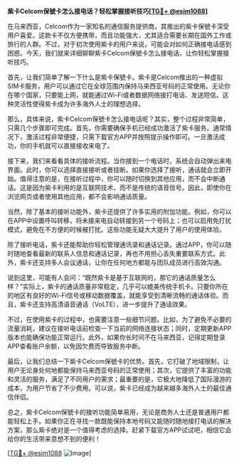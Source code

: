 **紫卡Celcom保號卡怎么接电话？轻松掌握接听技巧[[TG💪+ @esim1088](https://t.me/s/esim1088)]**

在马来西亚，Celcom作为一家知名的通信服务提供商，其推出的紫卡保號卡深受用户喜爱。这款卡不仅方便携带，而且功能强大，尤其适合需要长期在国外工作或旅行的人群。不过，对于初次使用紫卡的用户来说，可能会对如何正确接电话感到困惑。今天，我们就来详细聊聊紫卡Celcom保號卡怎么接电话，让你轻松掌握接听技巧。

首先，让我们简单了解一下什么是紫卡保號卡。紫卡是Celcom推出的一种虚拟SIM卡服务，用户可以通过它在全球范围内保持马来西亚号码的正常使用。无论你在哪个国家，只要能上网，就能通过Wi-Fi或者数据网络接打电话、发送短信。这种灵活性使得紫卡成为许多海外人士的理想选择。

那么，具体来说，紫卡Celcom保號卡怎么接电话呢？其实，整个过程非常简单，只需几个步骤即可完成。首先，你需要确保手机已经成功激活了紫卡服务。通常情况下，激活过程非常便捷，只需下载官方APP并按照提示操作即可。一旦激活成功，你的手机就可以直接接收来电了。

接下来，我们来看看具体的接听流程。当你接到一个电话时，系统会自动弹出来电界面。此时，你可以选择直接接听或者挂断。如果你选择了接听，通话就会立即开始。值得注意的是，在接听过程中，你可以随时切换到其他应用，而不会中断通话。这是因为紫卡利用的是互联网技术，而不是传统的语音信号。因此，即使你在浏览网页或者使用其他应用，都不会影响通话质量。

当然，除了基本的接听功能外，紫卡还提供了许多实用的附加功能。例如，你可以在APP中设置呼叫转移，将未接来电自动转接到另一个号码上；也可以启用免打扰模式，避免在不方便的时候被打扰。这些功能无疑大大提升了用户的使用体验。

除了接听电话，紫卡还能帮助你轻松管理通讯录和通话记录。通过APP，你可以随时随地查看最新的联系人信息和通话记录，再也不用担心丢失重要联系方式。此外，紫卡还支持多人会议通话，让你在任何地方都能与团队成员进行高效沟通。

说到这里，可能有人会问：“既然紫卡是基于互联网的，那它的通话质量怎么样？”实际上，紫卡的通话质量非常稳定，几乎可以媲美传统手机卡。只要你所在的地区有良好的Wi-Fi信号或移动数据覆盖，就能享受到清晰流畅的通话体验。而且，紫卡还支持高清语音通话（VoLTE），进一步提升了通话效果。

不过，在使用紫卡的过程中，也需要注意一些细节问题。比如，为了避免不必要的流量消耗，建议在接听电话前检查一下当前的网络连接状态；同时，定期更新APP版本也能确保功能正常运行。此外，如果你长时间不在马来西亚，记得定期登录APP查看账户余额，以免因欠费而导致服务中断。

最后，让我们总结一下紫卡Celcom保號卡的优势。首先，它打破了地域限制，让用户无论身处何地都能保持马来西亚号码的正常使用；其次，它提供了丰富的功能和灵活的服务，满足了不同用户的需求；最重要的是，它极大地降低了国际漫游的成本，为用户节省了不少费用。可以说，紫卡已经成为越来越多海外人士的最佳通信伴侣。

总之，紫卡Celcom保號卡的接听功能简单易用，无论是商务人士还是普通用户都能轻松上手。如果你正在寻找一款既能保持本地号码又能随时随地接打电话的解决方案，那么紫卡绝对是一个值得考虑的选择。赶紧下载官方APP试试吧，相信它会给你的生活带来意想不到的便利！

[[TG💪+ @esim1088](https://t.me/s/esim1088) ![Image](https://i.postimg.cc/4NQfJmqS/Snipaste-2025-05-13-00-14-12.png)]